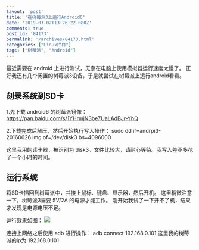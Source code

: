 ```yaml
---
layout: 'post'
title: '在树莓派3上运行Android6'
date: '2019-03-02T13:26:22.080Z'
comments: true
post_id: '84173'
permalink: '/archives/84173.html'
categories: ["Linux栏目"]
tags: ["树莓派", "Android"]
---
```


最近需要在 android 上进行测试，无奈在电脑上使用模拟器运行速度太慢了。
正好我还有几个闲置的树莓派3设备，于是就尝试在树莓派上运行android看看。


## 刻录系统到SD卡
1.先下载 android6 的树莓派镜像： https://pan.baidu.com/s/1YHrmjN3be7UaLAdBJr-YhQ

2.下载完成后解压，然后开始执行写入操作： sudo dd if=andrpi3-20160626.img of=/dev/disk3 bs=4096000

这里我用的读卡器，被识别为 disk3。文件比较大，请耐心等待。我写入差不多花了一个小时的时间。


## 运行系统
将SD卡插回到树莓派中，并接上鼠标、键盘、显示器，然后开机。
这里稍微注意一下，树莓派3需要 5V/2A 的电源才能工作。
刚开始我试了一下开不了机，结果才发现是电源电压不足。

运行效果如图：
![](/wp-content/uploads/2019/04/raspberry_pi-android6.JPG)

连接上网络之后使用 adb 进行操作： adb connect 192.168.0.101
这里我的树莓派的ip为 192.168.0.101

